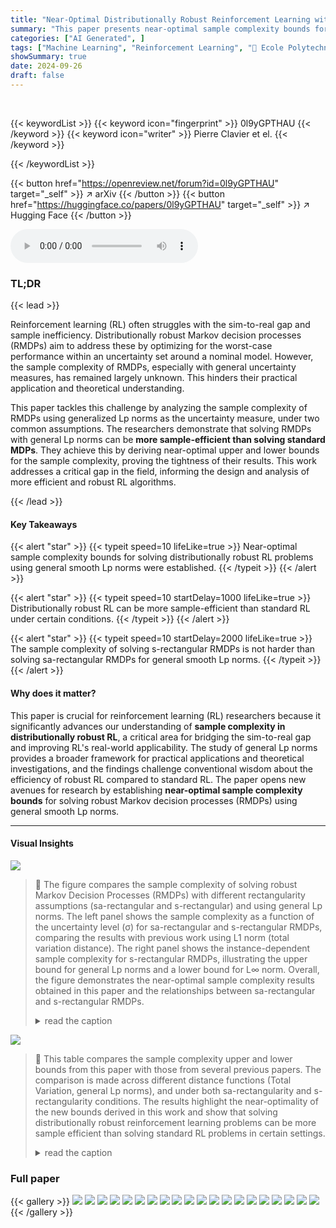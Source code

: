 ```yaml
---
title: "Near-Optimal Distributionally Robust Reinforcement Learning with General $L_p$ Norms"
summary: "This paper presents near-optimal sample complexity bounds for solving distributionally robust reinforcement learning problems with general Lp norms, showing robust RL can be more sample-efficient than..."
categories: ["AI Generated", ]
tags: ["Machine Learning", "Reinforcement Learning", "🏢 Ecole Polytechnique",]
showSummary: true
date: 2024-09-26
draft: false
---
```


<br>

{{< keywordList >}}
{{< keyword icon="fingerprint" >}} 0l9yGPTHAU {{< /keyword >}}
{{< keyword icon="writer" >}} Pierre Clavier et el. {{< /keyword >}}
 
{{< /keywordList >}}

{{< button href="https://openreview.net/forum?id=0l9yGPTHAU" target="_self" >}}
↗ arXiv
{{< /button >}}
{{< button href="https://huggingface.co/papers/0l9yGPTHAU" target="_self" >}}
↗ Hugging Face
{{< /button >}}



<audio controls>
    <source src="https://ai-paper-reviewer.com/0l9yGPTHAU/podcast.wav" type="audio/wav">
    Your browser does not support the audio element.
</audio>


### TL;DR


{{< lead >}}

Reinforcement learning (RL) often struggles with the sim-to-real gap and sample inefficiency.  Distributionally robust Markov decision processes (RMDPs) aim to address these by optimizing for the worst-case performance within an uncertainty set around a nominal model.  However, the sample complexity of RMDPs, especially with general uncertainty measures, has remained largely unknown.  This hinders their practical application and theoretical understanding.

This paper tackles this challenge by analyzing the sample complexity of RMDPs using generalized Lp norms as the uncertainty measure, under two common assumptions.  The researchers demonstrate that solving RMDPs with general Lp norms can be **more sample-efficient than solving standard MDPs**.  They achieve this by deriving near-optimal upper and lower bounds for the sample complexity, proving the tightness of their results. This work addresses a critical gap in the field, informing the design and analysis of more efficient and robust RL algorithms.

{{< /lead >}}


#### Key Takeaways

{{< alert "star" >}}
{{< typeit speed=10 lifeLike=true >}} Near-optimal sample complexity bounds for solving distributionally robust RL problems using general smooth Lp norms were established. {{< /typeit >}}
{{< /alert >}}

{{< alert "star" >}}
{{< typeit speed=10 startDelay=1000 lifeLike=true >}} Distributionally robust RL can be more sample-efficient than standard RL under certain conditions. {{< /typeit >}}
{{< /alert >}}

{{< alert "star" >}}
{{< typeit speed=10 startDelay=2000 lifeLike=true >}} The sample complexity of solving s-rectangular RMDPs is not harder than solving sa-rectangular RMDPs for general smooth Lp norms. {{< /typeit >}}
{{< /alert >}}

#### Why does it matter?
This paper is crucial for reinforcement learning (RL) researchers because it significantly advances our understanding of **sample complexity in distributionally robust RL**, a critical area for bridging the sim-to-real gap and improving RL's real-world applicability. The study of general Lp norms provides a broader framework for practical applications and theoretical investigations, and the findings challenge conventional wisdom about the efficiency of robust RL compared to standard RL. The paper opens new avenues for research by establishing **near-optimal sample complexity bounds** for solving robust Markov decision processes (RMDPs) using general smooth Lp norms.

------
#### Visual Insights



![](https://ai-paper-reviewer.com/0l9yGPTHAU/figures_3_1.jpg)

> 🔼 The figure compares the sample complexity of solving robust Markov Decision Processes (RMDPs) with different rectangularity assumptions (sa-rectangular and s-rectangular) and using general Lp norms. The left panel shows the sample complexity as a function of the uncertainty level (σ) for sa-rectangular and s-rectangular RMDPs, comparing the results with previous work using L1 norm (total variation distance). The right panel shows the instance-dependent sample complexity for s-rectangular RMDPs, illustrating the upper bound for general Lp norms and a lower bound for L∞ norm. Overall, the figure demonstrates the near-optimal sample complexity results obtained in this paper and the relationships between sa-rectangular and s-rectangular RMDPs.
> <details>
> <summary>read the caption</summary>
> Figure 1: Left: Sample complexity results for RMDPs with sa- and s-rectangularity with Lp with comparisons to prior arts [Shi et al., 2023] (for L₁ norm, or called total variation distance) and [Clavier et al., 2023]; Right: The data and instance-dependent sample complexity upper bound of solving s-rectangular dependency RMDPs with Lp norms.
> </details>





![](https://ai-paper-reviewer.com/0l9yGPTHAU/tables_2_1.jpg)

> 🔼 This table compares the sample complexity upper and lower bounds from this paper with those from several previous papers.  The comparison is made across different distance functions (Total Variation, general Lp norms), and under both sa-rectangularity and s-rectangularity conditions.  The results highlight the near-optimality of the new bounds derived in this work and show that solving distributionally robust reinforcement learning problems can be more sample efficient than solving standard RL problems in certain settings.
> <details>
> <summary>read the caption</summary>
> Table 1: Comparisons with prior results (up to log terms) regarding finding an ɛ-optimal policy for the distributionally RMDP, where σ is the radius of the uncertainty set and max defined in Theorem 1.
> </details>





### Full paper

{{< gallery >}}
<img src="https://ai-paper-reviewer.com/0l9yGPTHAU/1.png" class="grid-w50 md:grid-w33 xl:grid-w25" />
<img src="https://ai-paper-reviewer.com/0l9yGPTHAU/2.png" class="grid-w50 md:grid-w33 xl:grid-w25" />
<img src="https://ai-paper-reviewer.com/0l9yGPTHAU/3.png" class="grid-w50 md:grid-w33 xl:grid-w25" />
<img src="https://ai-paper-reviewer.com/0l9yGPTHAU/4.png" class="grid-w50 md:grid-w33 xl:grid-w25" />
<img src="https://ai-paper-reviewer.com/0l9yGPTHAU/5.png" class="grid-w50 md:grid-w33 xl:grid-w25" />
<img src="https://ai-paper-reviewer.com/0l9yGPTHAU/6.png" class="grid-w50 md:grid-w33 xl:grid-w25" />
<img src="https://ai-paper-reviewer.com/0l9yGPTHAU/7.png" class="grid-w50 md:grid-w33 xl:grid-w25" />
<img src="https://ai-paper-reviewer.com/0l9yGPTHAU/8.png" class="grid-w50 md:grid-w33 xl:grid-w25" />
<img src="https://ai-paper-reviewer.com/0l9yGPTHAU/9.png" class="grid-w50 md:grid-w33 xl:grid-w25" />
<img src="https://ai-paper-reviewer.com/0l9yGPTHAU/10.png" class="grid-w50 md:grid-w33 xl:grid-w25" />
<img src="https://ai-paper-reviewer.com/0l9yGPTHAU/11.png" class="grid-w50 md:grid-w33 xl:grid-w25" />
<img src="https://ai-paper-reviewer.com/0l9yGPTHAU/12.png" class="grid-w50 md:grid-w33 xl:grid-w25" />
<img src="https://ai-paper-reviewer.com/0l9yGPTHAU/13.png" class="grid-w50 md:grid-w33 xl:grid-w25" />
<img src="https://ai-paper-reviewer.com/0l9yGPTHAU/14.png" class="grid-w50 md:grid-w33 xl:grid-w25" />
<img src="https://ai-paper-reviewer.com/0l9yGPTHAU/15.png" class="grid-w50 md:grid-w33 xl:grid-w25" />
<img src="https://ai-paper-reviewer.com/0l9yGPTHAU/16.png" class="grid-w50 md:grid-w33 xl:grid-w25" />
<img src="https://ai-paper-reviewer.com/0l9yGPTHAU/17.png" class="grid-w50 md:grid-w33 xl:grid-w25" />
<img src="https://ai-paper-reviewer.com/0l9yGPTHAU/18.png" class="grid-w50 md:grid-w33 xl:grid-w25" />
<img src="https://ai-paper-reviewer.com/0l9yGPTHAU/19.png" class="grid-w50 md:grid-w33 xl:grid-w25" />
<img src="https://ai-paper-reviewer.com/0l9yGPTHAU/20.png" class="grid-w50 md:grid-w33 xl:grid-w25" />
{{< /gallery >}}